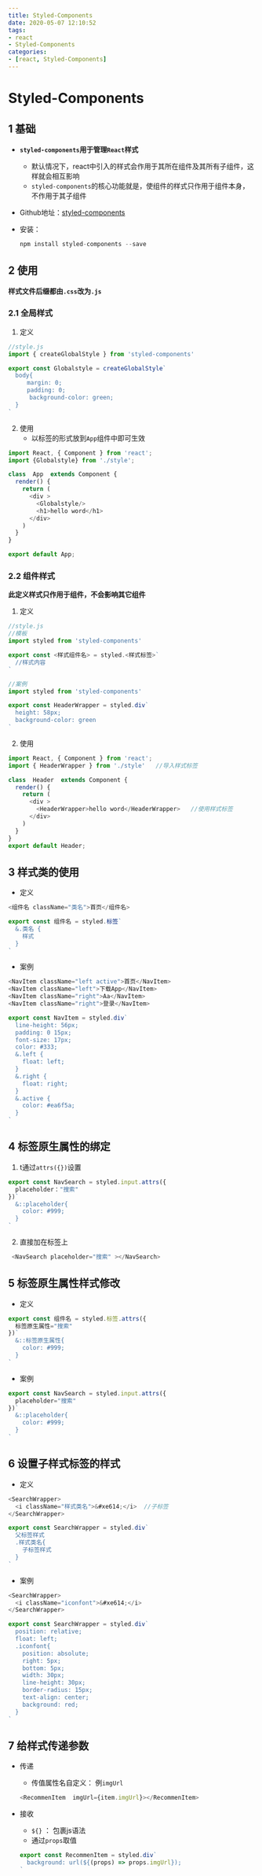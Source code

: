 ```yaml
---
title: Styled-Components
date: 2020-05-07 12:10:52
tags:
- react
- Styled-Components
categories:
- [react, Styled-Components]
---
```


#  Styled-Components

##  1 基础

* **`styled-components`用于管理`React`样式**

  * 默认情况下，react中引入的样式会作用于其所在组件及其所有子组件，这样就会相互影响
  * `styled-components`的核心功能就是，使组件的样式只作用于组件本身，不作用于其子组件

* Github地址：[styled-components](  https://github.com/styled-components/styled-components  )

* 安装：

  ```js
  npm install styled-components --save
  ```

##  2 使用

**样式文件后缀都由`.css`改为`.js`**

###  2.1 全局样式

1. 定义

```js
//style.js
import { createGlobalStyle } from 'styled-components'

export const Globalstyle = createGlobalStyle`　
  body{
  　　margin: 0;
  　　padding: 0;
      background-color: green;
  }
`
```

2. 使用
   * 以标签的形式放到`App`组件中即可生效

```js
import React, { Component } from 'react';
import {Globalstyle} from './style';

class  App  extends Component {
  render() {
    return (
      <div >
        <Globalstyle/>
        <h1>hello word</h1>
      </div>
    )
  }
}

export default App;
```

###  2.2 组件样式

**此定义样式只作用于组件，不会影响其它组件**

1. 定义

```js
//style.js
//模板
import styled from 'styled-components'

export const <样式组件名> = styled.<样式标签>`
  //样式内容
`

//案例
import styled from 'styled-components'

export const HeaderWrapper = styled.div`
  height: 58px;
  background-color: green
`
```

2. 使用

```js
import React, { Component } from 'react';
import { HeaderWrapper } from './style'   //导入样式标签

class  Header  extends Component {
  render() {
    return (
      <div >
        <HeaderWrapper>hello word</HeaderWrapper>   //使用样式标签
      </div>
    )
  }  
}
export default Header;
```

##  3 样式类的使用

* 定义

```js
<组件名 className="类名">首页</组件名>

export const 组件名 = styled.标签`
  &.类名 {
    样式
  }
`
```

* 案例

```js
<NavItem className="left active">首页</NavItem>
<NavItem className="left">下载App</NavItem>
<NavItem className="right">Aa</NavItem>
<NavItem className="right">登录</NavItem>

export const NavItem = styled.div`
  line-height: 56px;
  padding: 0 15px;
  font-size: 17px;
  color: #333;
  &.left {
    float: left;
  }
  &.right {
    float: right;
  }
  &.active {
    color: #ea6f5a;
  }
`
```

##  4 标签原生属性的绑定

1. t通过`attrs({})`设置

```js
export const NavSearch = styled.input.attrs({
  placeholder："搜索"
})`
  &::placeholder{
    color: #999;
  }
`
```

2. 直接加在标签上

```js
 <NavSearch placeholder="搜索" ></NavSearch>
```

##  5 标签原生属性样式修改

* 定义

```js
export const 组件名 = styled.标签.attrs({
  标签原生属性="搜索"
})`
  &::标签原生属性{
    color: #999;
  }
`
```

* 案例

```js
export const NavSearch = styled.input.attrs({
  placeholder="搜索"
})`
  &::placeholder{
    color: #999;
  }
`
```

##   6 设置子样式标签的样式

* 定义

```js
<SearchWrapper>
  <i className="样式类名">&#xe614;</i>  //子标签
</SearchWrapper>

export const SearchWrapper = styled.div`
  父标签样式
  .样式类名{
    子标签样式
  }
`
```

* 案例

```js
<SearchWrapper>
  <i className="iconfont">&#xe614;</i>
</SearchWrapper>

export const SearchWrapper = styled.div`
  position: relative;
  float: left;
  .iconfont{
    position: absolute;
    right: 5px;
    bottom: 5px;
    width: 30px;
    line-height: 30px;
    border-radius: 15px;
    text-align: center;
    background: red;
  }
`
```

##  7 给样式传递参数

* 传递

  * 传值属性名自定义： 例`imgUrl`

  ```js
  <RecommenItem  imgUrl={item.imgUrl}></RecommenItem>
  ```

* 接收

  * `${}` ： 包裹js语法
  * 通过`props`取值

  ```js
  export const RecommenItem = styled.div`
    background: url(${(props) => props.imgUrl});
  `
  ```

  



